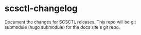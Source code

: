 # scsctl-changelog
Document the changes for SCSCTL releases. This repo will be git submodule (hugo submodule) for the docs site's git repo.
